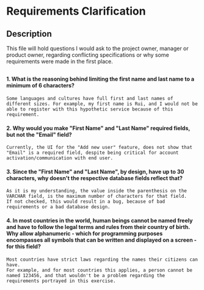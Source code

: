 # Requirements Clarification 

## Description 
This file will hold questions I would ask to the project owner, manager or product owner, regarding conflicting specifications or why some requirements were made in the first place.

## 

#### 1. What is the reasoning behind limiting the first name and last name to a minimum of 6 characters?
    Some languages and cultures have full first and last names of different sizes. For example, my first name is Rui, and I would not be able to register with this hypothetic service because of this requirement.

#### 2. Why would you make "First Name" and "Last Name" required fields, but not the "Email" field? 
    Currently, the UI for the "Add new user" feature, does not show that "Email" is a required field, despite being critical for account activation/communication with end user.

#### 3. Since the "First Name" and "Last Name", by design, have up to 30 characters, why doesn't the respective database fields reflect that?
    As it is my understanding, the value inside the parenthesis on the VARCHAR field, is the maximum number of characters for that field. 
    If not checked, this would result in a bug, because of bad requirements or a bad database design. 

#### 4. In most countries in the world, human beings cannot be named freely and have to follow the legal terms and rules from their country of birth. Why allow alphanumeric - which for programming purposes encompasses all symbols that can be written and displayed on a screen - for this field? 
    Most countries have strict laws regarding the names their citizens can have. 
    For example, and for most countries this applies, a person cannot be named 123456, and that wouldn't be a problem regarding the requirements portrayed in this exercise.